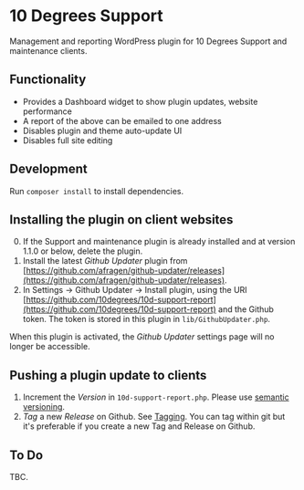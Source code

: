 # 10 Degrees Support

Management and reporting WordPress plugin for 10 Degrees Support and maintenance clients.

## Functionality

* Provides a Dashboard widget to show plugin updates, website performance
* A report of the above can be emailed to one address
* Disables plugin and theme auto-update UI
* Disables full site editing

## Development

Run `composer install` to install dependencies.

## Installing the plugin on client websites

0) If the Support and maintenance plugin is already installed and at version 1.1.0 or below, delete the plugin.
1) Install the latest _Github Updater_ plugin from [https://github.com/afragen/github-updater/releases](https://github.com/afragen/github-updater/releases).
2) In Settings -> Github Updater -> Install plugin, using the URI [https://github.com/10degrees/10d-support-report](https://github.com/10degrees/10d-support-report) and the Github token. The token is stored in this plugin in `lib/GithubUpdater.php`.

When this plugin is activated, the _Github Updater_ settings page will no longer be accessible.

## Pushing a plugin update to clients

1) Increment the _Version_ in `10d-support-report.php`. Please use <a href="https://semver.org/">semantic versioning</a>.
2) _Tag_ a new _Release_ on Github. See <a href="https://github.com/afragen/github-updater/wiki/Versions-and-Branches#tagging">Tagging</a>. You can tag within git but it's preferable if you create a new Tag and Release on Github.

## To Do

TBC.
